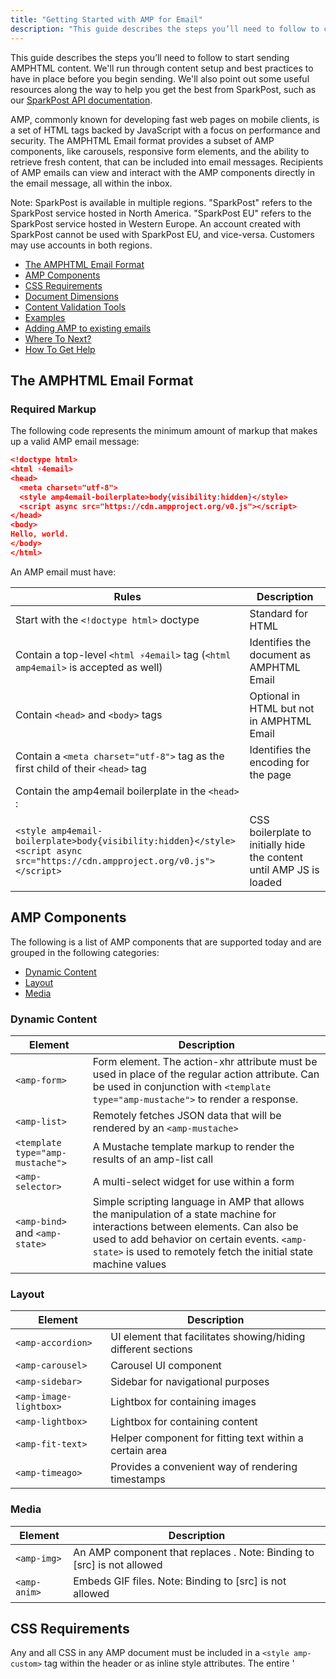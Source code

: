 ```yaml
---
title: "Getting Started with AMP for Email"
description: "This guide describes the steps you’ll need to follow to create AMPHTMP content using SparkPost."
---
```

This guide describes the steps you’ll need to follow to start sending AMPHTML content. We'll run through content setup and best practices to have in place before you begin sending. We'll also point out some useful resources along the way to help you get the best from SparkPost, such as our [SparkPost API documentation](https://developers.sparkpost.com/api/).

AMP, commonly known for developing fast web pages on mobile clients, is a set of HTML tags backed by JavaScript with a focus on performance and security.
The AMPHTML Email format provides a subset of AMP components, like carousels, responsive form elements, and the ability to retrieve fresh content, that can be included into email messages. Recipients of AMP emails can view and interact with the AMP components directly in the email message, all within the inbox.

Note: SparkPost is available in multiple regions. "SparkPost" refers to the SparkPost service hosted in North America. "SparkPost EU" refers to the SparkPost service hosted in Western Europe. An account created with SparkPost cannot be used with SparkPost EU, and vice-versa. Customers may use accounts in both regions.

* [The AMPHTML Email Format](#the-amphtml-email-format)
* [AMP Components](#amp-components)
* [CSS Requirements](#css-requirements)
* [Document Dimensions](#document-dimensions)
* [Content Validation Tools](#validation-tools)
* [Examples](#examples)
* [Adding AMP to existing emails](#adding-amp-to-existing-emails)
* [Where To Next?](#where-to-next)
* [How To Get Help](#how-to-get-help)

## The AMPHTML Email Format

### Required Markup

The following code represents the minimum amount of markup that makes up a valid AMP email message:
```json
<!doctype html>
<html ⚡4email>
<head>
  <meta charset="utf-8">
  <style amp4email-boilerplate>body{visibility:hidden}</style>
  <script async src="https://cdn.ampproject.org/v0.js"></script>
</head>
<body>
Hello, world.
</body>
</html>
```

An AMP email must have:

| Rules | Description |
| --- | --- |
| Start with the `<!doctype html>` doctype|Standard for HTML | Standard for HTML |
| Contain a top-level `<html ⚡4email>` tag (`<html amp4email>` is accepted as well) | Identifies the document as AMPHTML Email |
| Contain `<head>` and `<body>` tags | Optional in HTML but not in AMPHTML Email |
| Contain a `<meta charset="utf-8">` tag as the first child of their `<head>` tag | Identifies the encoding for the page |
| Contain the amp4email boilerplate in the `<head>` :
`<style amp4email-boilerplate>body{visibility:hidden}</style><script async src="https://cdn.ampproject.org/v0.js"></script>` | CSS boilerplate to initially hide the content until AMP JS is loaded |

## AMP Components

The following is a list of AMP components that are supported today and are grouped in the following categories:
* [Dynamic Content](https://www.ampproject.org/docs/interaction_dynamic/amp-email-format#dynamic-content)
* [Layout](https://www.ampproject.org/docs/interaction_dynamic/amp-email-format#layout)
* [Media](https://www.ampproject.org/docs/interaction_dynamic/amp-email-format#media)

### Dynamic Content

| Element |   Description   |
| --- | --- |
| `<amp-form>` | Form element. The action-xhr attribute must be used in place of the regular action attribute. Can be used in conjunction with `<template type="amp-mustache">` to render a response. |
| `<amp-list>` |Remotely fetches JSON data that will be rendered by an `<amp-mustache>` |
| `<template type="amp-mustache">` | A Mustache template markup to render the results of an amp-list call |
| `<amp-selector>`| A multi-select widget for use within a form |
| `<amp-bind>` and `<amp-state>` | Simple scripting language in AMP that allows the manipulation of a state machine for interactions between elements. Can also be used to add behavior on certain events. `<amp-state>` is used to remotely fetch the initial state machine values |

### Layout

| Element |   Description   |
| --- | --- |
| `<amp-accordion>` |	UI element that facilitates showing/hiding different sections |
| `<amp-carousel>` |	Carousel UI component |
| `<amp-sidebar>` |	Sidebar for navigational purposes |
| `<amp-image-lightbox>` |	Lightbox for containing images |
| `<amp-lightbox>` |	Lightbox for containing content |
| `<amp-fit-text>` |	Helper component for fitting text within a certain area |
| `<amp-timeago>` |	Provides a convenient way of rendering timestamps |

### Media

| Element |   Description   |
| --- | --- |
| `<amp-img>` |	An AMP component that replaces <img>. Note: Binding to [src] is not allowed |
| `<amp-anim>` | Embeds GIF files. Note: Binding to [src] is not allowed |

## CSS Requirements

Any and all CSS in any AMP document must be included in a `<style amp-custom>` tag within the header or as inline style attributes. The entire '<style>' tag cannot exceed 50,000 bytes. 
Example:
```json
<style amp-custom>
  /* any custom styles go here. */
  body {
    background-color: white;
  }
  amp-img {
    border: 5px solid black;
  }
  amp-img.grey-placeholder {
    background-color: grey;
  }
</style>
```

## Document Dimensions
Optimal width: 800px or less (any wider and content may be unexpectedly truncated on some clients).
Height: variable, the client allows the user to scroll through the content.

## Content Validation Tools
### Web-based validator
A web-based validator is available [here](https://validator.ampproject.org/)
Simply paste in the AMP HTML to ensure the document meets all the AMPHTML Email restrictions. This tool shows you the validation errors directly inline.

## Examples
`<amp-selector>` example link [here](https://codepen.io/isaac-kim/pen/EOdByj)

`<amp-carousel>` example link [here](https://codepen.io/isaac-kim/pen/bQmPJJ)

`<amp-bind>` `<amp-state` example link [here](https://codepen.io/isaac-kim/pen/zMyvxX?editors=1100)
  
  
## Adding AMP to Existing Emails

### MIME Part
Email is structured as a MIME tree. This MIME tree contains the message body and any attachments to the email.
Embedding AMP within an email is simple, add a new MIME part with a content type of `text/x-amp-html` as a descendant of multipart/alternative. It should live alongside the existing `text/html` or `text/plain parts`. This ensures that the email message works on all clients.

### MIME Part Ordering
MIME Part Ordering:
* `text/plain`
* `text/x-amp-html`
* `text/html`

We recommend you structure your MIME part with plain text first, x-amp-html second, and then html last.  The reason being, some email clients will only render the last MIME part, so we recommend placing the `text/x-amp-html` MIME part before the `text/html` MIME part. Also, the email client strips out the `text/x-amp-html` part of the MIME tree when a user replies to or forwards an AMP email message. This is why it is important that an email provide alternative content in the HTML part.


Important things to note:
* The `text/x-amp-html part` must be nested under a multipart/alternative node, it will not be recognized by the email client otherwise.
* Some email clients will only render the last MIME part, so we recommend placing the `text/x-amp-html` MIME part before the `text/html` MIME part.

### Replies and Forwarding
To start, the email client strips out the `text/x-amp-html` part of the MIME tree when a user replies to or forwards an AMP email message. This is why it is important that an email provide alternative content in the HTML part.

## Where to Next


## How to Get Help









